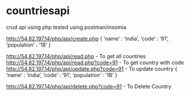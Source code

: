 # countriesapi
crud api using php 
tested using postman/insomia

http://54.82.197.14/php/api/create.php
{
   ‘name’ : ‘india’,
   ‘code’ : ‘91’,
  ‘population’ : ‘1B’
}

http://54.82.197.14/php/api/read.php - To get all countries  
http://54.82.197.14/php/api/read.php?code=91 - To get country with code
http://54.82.197.14/php/api/update.php?code=91 - To update country 
{
   ‘name’ : ‘india’,
   ‘code’ : ‘91’,
  ‘population’ : ‘1B’
}

http://54.82.197.14/php/api/delete.php?code=91  - To Delete Country 

